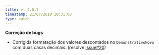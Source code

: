 ```yaml
---
title: v. 4.5.7
timestamp: 21/07/2018 10:31:08
type: patch
---
```


**Correção de bugs**
+ Corrigida formatação dos valores descontados no `DemonstrativoNovo` com duas casas decimais. (resolve [issue#20]( https://github.com/Contadoria/CalculoAtrasados/issues/20))